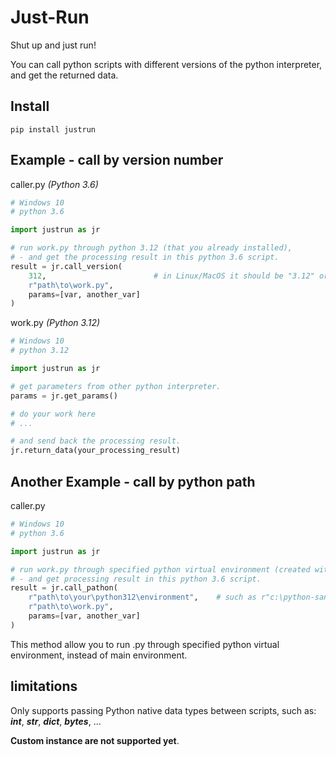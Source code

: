 # Just-Run
Shut up and just run!

You can call python scripts with different versions of the python interpreter, and get the returned data.

## Install
```
pip install justrun
```

## Example - call by version number

caller.py *(Python 3.6)*
```python
# Windows 10
# python 3.6

import justrun as jr

# run work.py through python 3.12 (that you already installed),
# - and get the processing result in this python 3.6 script.
result = jr.call_version(
    312,                        # in Linux/MacOS it should be "3.12" or 3.12
    r"path\to\work.py",
    params=[var, another_var]
)
```

work.py *(Python 3.12)*
```python
# Windows 10
# python 3.12

import justrun as jr

# get parameters from other python interpreter.
params = jr.get_params()

# do your work here
# ...

# and send back the processing result.
jr.return_data(your_processing_result)
```

## Another Example - call by python path

caller.py
```python
# Windows 10
# python 3.6

import justrun as jr

# run work.py through specified python virtual environment (created with any version),
# - and get processing result in this python 3.6 script.
result = jr.call_pathon(
    r"path\to\your\python312\environment",    # such as r"c:\python-sandbox\312-myvenv"
    r"path\to\work.py",
    params=[var, another_var]
)
```

This method allow you to run .py through specified python virtual environment, instead of main environment.

## limitations

Only supports passing Python native data types between scripts, such as: ***int***, ***str***, ***dict***, ***bytes***, ...
  
**Custom instance are not supported yet**.
